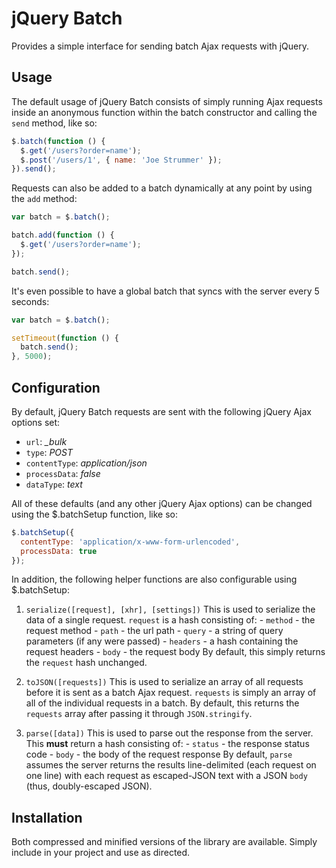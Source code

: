 # jQuery Batch

Provides a simple interface for sending batch Ajax requests with jQuery.

## Usage

The default usage of jQuery Batch consists of simply running Ajax requests
inside an anonymous function within the batch constructor and calling the
`send` method, like so:

``` javascript
$.batch(function () {
  $.get('/users?order=name');
  $.post('/users/1', { name: 'Joe Strummer' });
}).send();
```

Requests can also be added to a batch dynamically at any point by using the
`add` method:

``` javascript
var batch = $.batch();

batch.add(function () {
  $.get('/users?order=name');
});

batch.send();
```

It's even possible to have a global batch that syncs with the server every 5
seconds:

``` javascript
var batch = $.batch();

setTimeout(function () {
  batch.send();
}, 5000);
```

## Configuration

By default, jQuery Batch requests are sent with the following jQuery Ajax
options set:

- `url`: *_bulk*
- `type`: *POST*
- `contentType`: *application/json*
- `processData`: *false*
- `dataType`: *text*

All of these defaults (and any other jQuery Ajax options) can be changed using
the $.batchSetup function, like so:

``` javascript
$.batchSetup({
  contentType: 'application/x-www-form-urlencoded',
  processData: true
});
```

In addition, the following helper functions are also configurable using
$.batchSetup:

1. `serialize([request], [xhr], [settings])`
    This is used to serialize the data of a single request. `request` is a
    hash consisting of:
        - `method` - the request method
        - `path` - the url path
        - `query` - a string of query parameters (if any were passed)
        - `headers` - a hash containing the request headers
        - `body` - the request body
    By default, this simply returns the `request` hash unchanged.

2. `toJSON([requests])`
    This is used to serialize an array of all requests before it is sent as
    a batch Ajax request. `requests` is simply an array of all of the
    individual requests in a batch. By default, this returns the `requests`
    array after passing it through `JSON.stringify`.

3. `parse([data])`
    This is used to parse out the response from the server. This **must** return
    a hash consisting of:
        - `status` - the response status code
        - `body` - the body of the request response
    By default, `parse` assumes the server returns the results line-delimited
    (each request on one line) with each request as escaped-JSON text with a
    JSON `body` (thus, doubly-escaped JSON).

## Installation

Both compressed and minified versions of the library are available. Simply
include in your project and use as directed.

